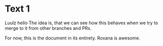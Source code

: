 # Text 1

Luulz hello
The idea is, that we can see how this behaves when we try to merge to it from other branches and PRs.

For now, this is the document in its entirety. Roxana is awesome.
